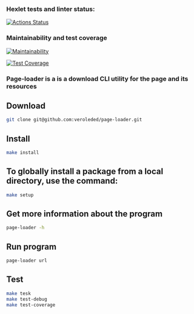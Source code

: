 ### Hexlet tests and linter status:
[![Actions Status](https://github.com/veroleded/fullstack-javascript-project-4/workflows/hexlet-check/badge.svg)](https://github.com/veroleded/fullstack-javascript-project-4/actions)

### Maintainability and test coverage
[![Maintainability](https://api.codeclimate.com/v1/badges/e8843fa2205e40d81b22/maintainability)](https://codeclimate.com/github/veroleded/fullstack-javascript-project-4/maintainability)

[![Test Coverage](https://api.codeclimate.com/v1/badges/e8843fa2205e40d81b22/test_coverage)](https://codeclimate.com/github/veroleded/fullstack-javascript-project-4/test_coverage)

### Page-loader is a  is a download CLI utility for the page and its resources

## Download
```bash
git clone git@github.com:veroleded/page-loader.git
```

## Install
```bash
make install
```
## To globally install a package from a local directory, use the command:
```bash
make setup
```

## Get more information about the program
```bash
page-loader -h
```

## Run program
```bash
page-loader url
```
## Test
```bash
make tesk
make test-debug
make test-coverage
```
